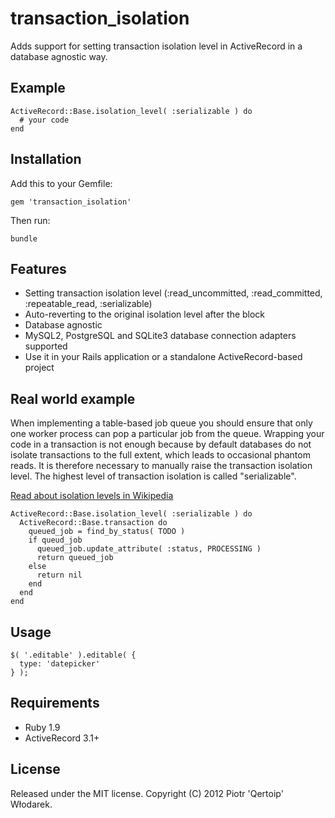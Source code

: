 # transaction_isolation

Adds support for setting transaction isolation level in ActiveRecord in a database agnostic way.

## Example

    ActiveRecord::Base.isolation_level( :serializable ) do
      # your code
    end

## Installation

Add this to your Gemfile:

    gem 'transaction_isolation'

Then run:

    bundle

## Features

 * Setting transaction isolation level (:read_uncommitted, :read_committed, :repeatable_read, :serializable)
 * Auto-reverting to the original isolation level after the block
 * Database agnostic
 * MySQL2, PostgreSQL and SQLite3 database connection adapters supported
 * Use it in your Rails application or a standalone ActiveRecord-based project

## Real world example

When implementing a table-based job queue you should ensure that only one worker process can pop a particular job from the queue.
Wrapping your code in a transaction is not enough because by default databases do not isolate transactions to the full extent,
which leads to occasional phantom reads. It is therefore necessary to manually raise the transaction isolation level.
The highest level of transaction isolation is called "serializable".

[Read about isolation levels in Wikipedia](http://en.wikipedia.org/wiki/Isolation_(database_systems))

    ActiveRecord::Base.isolation_level( :serializable ) do
      ActiveRecord::Base.transaction do
        queued_job = find_by_status( TODO )
        if queud_job
          queued_job.update_attribute( :status, PROCESSING )
          return queued_job
        else
          return nil
        end
      end
    end


## Usage

    $( '.editable' ).editable( {
      type: 'datepicker'
    } );

## Requirements

 * Ruby 1.9
 * ActiveRecord 3.1+

## License

Released under the MIT license. Copyright (C) 2012 Piotr 'Qertoip' Włodarek.